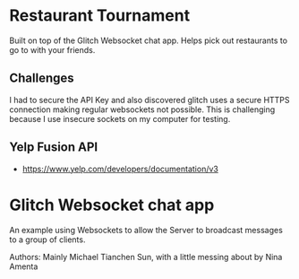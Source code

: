 # Restaurant Tournament

Built on top of the Glitch Websocket chat app. Helps pick out restaurants to go to with your friends.

## Challenges

I had to secure the API Key and also discovered glitch uses a secure HTTPS connection making regular websockets not possible. 
This is challenging because I use insecure sockets on my computer for testing.

## Yelp Fusion API

* https://www.yelp.com/developers/documentation/v3

# Glitch Websocket chat app

An example using Websockets to allow the Server to broadcast messages to a group of clients.

Authors: Mainly Michael Tianchen Sun, with a little messing about by Nina Amenta

